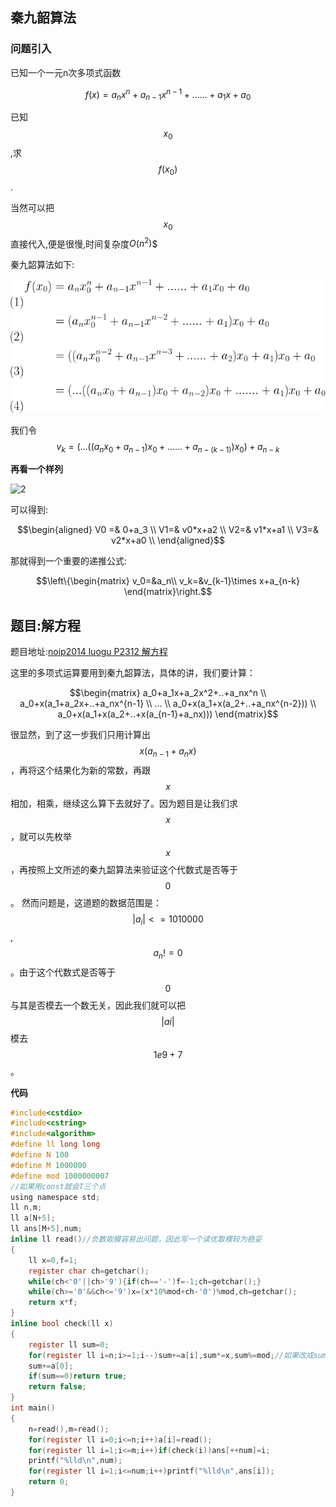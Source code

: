 ## 秦九韶算法

### 问题引入

已知一个一元n次多项式函数

```math
f(x) =a_nx^n+a_{n-1}x^{n-1}+......+a_1x+a_0
```

已知$$x_0$$,求$$f(x_0)$$.

当然可以把$$x_0$$直接代入,便是很慢,时间复杂度$O(n^2)$$

秦九韶算法如下:

![1](./秦1.gif)

我们令$$v_k=(...((a_nx_0+a_{n-1})x_0+......+a_{n-(k-1)})x_0)+a_{n-k}$$


**再看一个样列**

![2](/book/images/秦九韶.png)

可以得到:

```math
\begin{aligned}
V0 =& 0+a_3 \\ 
 V1=& v0*x+a2 \\
 V2=& v1*x+a1 \\
 V3=& v2*x+a0 \\
\end{aligned}
```


那就得到一个重要的递推公式:

```math
\left\{\begin{matrix}
v_0=&a_n\\ 
v_k=&v_{k-1}\times x+a_{n-k}
\end{matrix}\right.
```


## 题目:解方程

题目地址:[noip2014 luogu P2312 解方程](https://www.luogu.org/problemnew/solution/P2312)

这里的多项式运算要用到秦九韶算法，具体的讲，我们要计算： 

```math
\begin{matrix}
a_0+a_1x+a_2x^2+..+a_nx^n \\
a_0+x(a_1+a_2x+..+a_nx^{n-1} \\
... \\
a_0+x(a_1+x(a_2+..+a_nx^{n-2})) \\
a_0+x(a_1+x(a_2+..+x(a_{n-1}+a_nx)))

\end{matrix}
```


很显然，到了这一步我们只用计算出$$x(a_{n-1}+a_nx)$$，再将这个结果化为新的常数，再跟$$x$$相加，相乘，继续这么算下去就好了。因为题目是让我们求$$x$$，就可以先枚举$$x$$，再按照上文所述的秦九韶算法来验证这个代数式是否等于$$0$$。 
然而问题是，这道题的数据范围是：$$|a_i|<=1010000$$,$$a_n!=0$$。由于这个代数式是否等于$$0$$与其是否模去一个数无关，因此我们就可以把$$|ai|$$模去$$1e9+7$$。 

**代码**

```c
#include<cstdio>
#include<cstring>
#include<algorithm>
#define ll long long
#define N 100
#define M 1000000
#define mod 1000000007
//如果用const就会T三个点
using namespace std;
ll n,m;
ll a[N+5];
ll ans[M+5],num;
inline ll read()//负数取模容易出问题，因此写一个读优取模较为稳妥
{
    ll x=0,f=1;
    register char ch=getchar();
    while(ch<'0'||ch>'9'){if(ch=='-')f=-1;ch=getchar();}
    while(ch>='0'&&ch<='9')x=(x*10%mod+ch-'0')%mod,ch=getchar();
    return x*f;
}
inline bool check(ll x)
{
    register ll sum=0;
    for(register ll i=n;i>=1;i--)sum+=a[i],sum*=x,sum%=mod;//如果改成sum=*(sum%mod+a[i]%mod)%mod，sum=sum*x%mod就会T
    sum+=a[0];
    if(sum==0)return true;
    return false;
}
int main()
{
    n=read(),m=read();
    for(register ll i=0;i<=n;i++)a[i]=read();
    for(register ll i=1;i<=m;i++)if(check(i))ans[++num]=i;
    printf("%lld\n",num);
    for(register ll i=1;i<=num;i++)printf("%lld\n",ans[i]);
    return 0;
}
```
